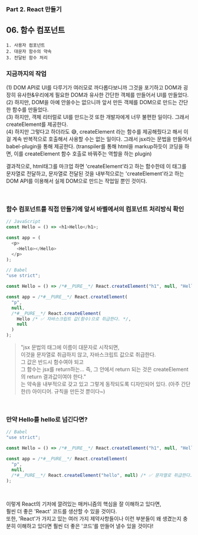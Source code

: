 ### Part 2. React 만들기

## 06. 함수 컴포넌트

```
1. 사용자 컴포넌트
2. 대문자 함수의 약속
3. 전달된 함수 처리
```

### 지금까지의 작업

(1) DOM API로 UI를 다루기가 여러모로 까다롭다보니까 그것을 포기하고 DOM과 굉장히 유사한&우리에게 필요한 DOM과 유사한 간단한 객체를 만들어서 UI를 만들었다. <br />
(2) 하지만, DOM을 아예 안쓸수는 없으니까 앞서 만든 객체를 DOM으로 만드는 간단한 함수를 만들었다. <br />
(3) 하지만, 객체 리터럴로 UI를 만드는것 또한 개발자에게 너무 불편한 일이다. 그래서 createElement를 제공한다. <br />
(4) 하지만 그렇다고 하더라도 😅, createElement 라는 함수를 제공해줬다고 해서 이걸 계속 반복적으로 호출해서 사용할 수는 없는 일이다. 그래서 jsx라는 문법을 만들어서 babel-plugin을 통해 제공한다.  (transpiler를 통해 html을 markup하듯이 코딩을 하면, 이를 createElement 함수 호출로 바꿔주는 역할을 하는 plugin) <br />

결과적으로, html태그를 마크업 하면 'createElement'라고 하는 함수한테 이 태그를 문자열로 전달하고, 문자열로 전달된 것을 내부적으로는 'createElement'라고 하는 DOM API를 이용해서 실제 DOM으로 만드는 작업일 뿐인 것이다.

<br />

### 함수 컴포넌트를 직접 만들기에 앞서 바벨에서의 컴포넌트 처리방식 확인

```js
// JavaScript
const Hello = () => <h1>Hello</h1>;

const app = (
  <p>
    <Hello></Hello>
  </p>
);
```

```js
// Babel
"use strict";

const Hello = () => /*#__PURE__*/ React.createElement("h1", null, "Hello");

const app = /*#__PURE__*/ React.createElement(
  "p",
  null,
  /*#__PURE__*/ React.createElement(
    Hello /* ✅ 자바스크립트 값(함수)으로 취급한다. */,
    null
  )
);
```

> "jsx 문법의 태그에 이름이 대문자로 시작되면,<br />
  이것을 문자열로 취급하지 않고, 자바스크립트 값으로 취급한다.<br />
  그 값은 반드시 함수여야 되고<br />
  그 함수는 jsx를 return하는... 즉, 그 안에서 return 되는 것은 createElement의 return 결과값이여야 한다."<br />
  는 약속을 내부적으로 갖고 있고 그렇게 동작되도록 디자인되어 있다. (아주 간단한(!) 아이디어. 규칙을 만든것 뿐이다~)

<br />

### 만약 Hello를 hello로 넘긴다면?

```js
// Babel
"use strict";

const Hello = () => /*#__PURE__*/ React.createElement("h1", null, "Hello");

const app = /*#__PURE__*/ React.createElement(
  "p",
  null,
  /*#__PURE__*/ React.createElement("hello", null) /* ✅ 문자열로 취급한다. */
);
```

<br />

이렇게 React의 기저에 깔려있는 매커니즘의 핵심을 잘 이해하고 있다면,<br />
훨씬 더 좋은 'React' 코드를 생산할 수 있을 것이다.<br />
또한, 'React'가 가지고 있는 여러 가지 제약사항들이나 이런 부분들이 왜 생겼는지 충분히 이해하고 있다면 훨씬 더 좋은 '코드'를 만들어 낼수 있을 것이다!
